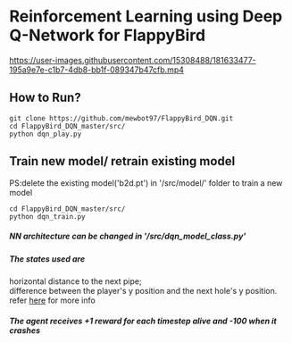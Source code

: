 # Reinforcement Learning using Deep Q-Network for FlappyBird 

https://user-images.githubusercontent.com/15308488/181633477-195a9e7e-c1b7-4db8-bb1f-089347b47cfb.mp4

## How to Run?


```
git clone https://github.com/mewbot97/FlappyBird_DQN.git
cd FlappyBird_DQN_master/src/
python dqn_play.py
```

## Train new model/ retrain existing model
PS:delete the existing model('b2d.pt') in '/src/model/' folder to train a new model
```
cd FlappyBird_DQN_master/src/
python dqn_train.py
```
##### NN architecture can be changed in '/src/dqn_model_class.py'

##### The states used are
 horizontal distance to the next pipe;<br />
 difference between the player's y position and the next hole's y position.<br />
 refer [here](https://github.com/Talendar/flappy-bird-gym) for more info<br />
##### The agent receives +1 reward for each timestep alive and -100 when it crashes
